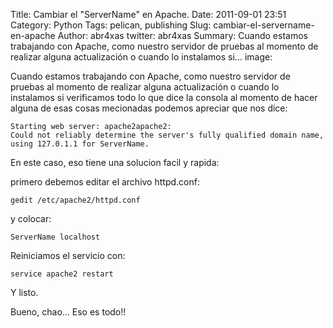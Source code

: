 Title: Cambiar el "ServerName" en Apache.
Date: 2011-09-01 23:51
Category: Python
Tags: pelican, publishing
Slug: cambiar-el-servername-en-apache
Author: abr4xas
twitter: abr4xas
Summary: Cuando estamos trabajando con Apache, como nuestro servidor de pruebas al momento de realizar alguna actualización o cuando lo instalamos si...
image:




Cuando estamos trabajando con Apache, como nuestro servidor de pruebas
al momento de realizar alguna actualización o cuando lo instalamos si
verificamos todo lo que dice la consola al momento de hacer alguna de
esas cosas mecionadas podemos apreciar que nos dice:

```
Starting web server: apache2apache2: 
Could not reliably determine the server's fully qualified domain name, using 127.0.1.1 for ServerName.
```

En este caso, eso tiene una solucion facil y rapida:

primero debemos editar el archivo httpd.conf:

```
gedit /etc/apache2/httpd.conf
```

y colocar:

```
ServerName localhost
```

Reiniciamos el servicio con:  

```
service apache2 restart
```

Y listo.  

Bueno, chao... Eso es todo!!  
